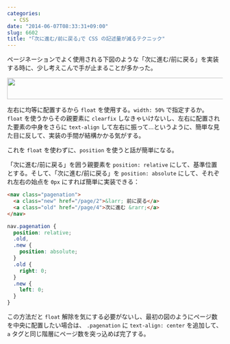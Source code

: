 ```yaml
---
categories:
  - CSS
date: "2014-06-07T08:33:31+09:00"
slug: 6602
title: "｢次に進む/前に戻る｣で CSS の記述量が減るテクニック"
---
```


ページネーションでよく使用される下図のような「次に進む/前に戻る」を実装する時に、少し考えこんで手が止まることが多かった。

<img alt="" src="/images/2014/06/6602_1.png" width="660" height="50">

左右に均等に配置するから `float` を使用する。`width: 50%` で指定するか。`float` を使うからその親要素に `clearfix` しなきゃいけないし、左右に配置された要素の中身をさらに `text-align` して左右に振って…というように、簡単な見た目に反して、実装の手間が結構かかる気がする。

これを `float` を使わずに、`position` を使うと話が簡単になる。

「次に進む/前に戻る」を囲う親要素を `position: relative` にして、基準位置とする。そして、「次に進む/前に戻る」を `position: absolute` にして、それぞれ左右の始点を `0px` にすれば簡単に実装できる：

```html
<nav class="pagenation">
  <a class="new" href="/page/2">&larr; 前に戻る</a>
  <a class="old" href="/page/4">次に進む &rarr;</a>
</nav>
```

```css
nav.pagenation {
  position: relative;
  .old,
  .new {
    position: absolute;
  }
  .old {
    right: 0;
  }
  .new {
    left: 0;
  }
}
```

この方法だと `float` 解除を気にする必要がないし、最初の図のようにページ数を中央に配置したい場合は、 `.pagenation` に `text-align: center` を追加して、`a` タグと同じ階層にページ数を突っ込めば完了する。
